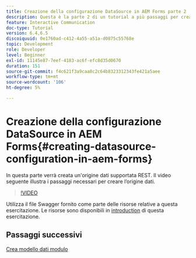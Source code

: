 ```yaml
---
title: Creazione della configurazione DataSource in AEM Forms parte 2
description: Questa è la parte 2 di un tutorial a più passaggi per creare il tuo primo documento di comunicazione interattiva. In questa parte verrà creata un'origine dati supportata REST.  Il video seguente illustra i passaggi necessari per creare l’origine dati.
feature: Interactive Communication
doc-type: Tutorial
version: 6.4,6.5
discoiquuid: 0e1760ad-c412-4a55-a51a-d0875c55768e
topic: Development
role: Developer
level: Beginner
exl-id: 11145e87-7eef-4183-ac6f-efc8d35d0670
duration: 151
source-git-commit: f4c621f3a9caa8c2c64b8323312343fe421a5aee
workflow-type: tm+mt
source-wordcount: '106'
ht-degree: 5%

---
```


# Creazione della configurazione DataSource in AEM Forms{#creating-datasource-configuration-in-aem-forms}

In questa parte verrà creata un&#39;origine dati supportata REST.  Il video seguente illustra i passaggi necessari per creare l’origine dati.

>[!VIDEO](https://video.tv.adobe.com/v/22344?quality=12&learn=on)

Utilizza il file Swagger fornito come parte delle risorse relative a questa esercitazione. Le risorse sono disponibili in [introduction](introduction.md) di questa esercitazione.

## Passaggi successivi

[Crea modello dati modulo](./partthree.md)
